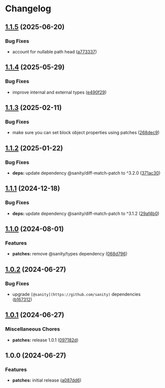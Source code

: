 # Changelog

## [1.1.5](https://github.com/portabletext/editor/compare/patches-v1.1.4...patches-v1.1.5) (2025-06-20)


### Bug Fixes

* account for nullable path head ([a773337](https://github.com/portabletext/editor/commit/a77333732533eba3199d43432a085b84a2f47f27))

## [1.1.4](https://github.com/portabletext/editor/compare/patches-v1.1.3...patches-v1.1.4) (2025-05-29)


### Bug Fixes

* improve internal and external types ([e490f29](https://github.com/portabletext/editor/commit/e490f295df95f4f90456dd59f4908e7c8daac598))

## [1.1.3](https://github.com/portabletext/editor/compare/patches-v1.1.2...patches-v1.1.3) (2025-02-11)


### Bug Fixes

* make sure you can set block object properties using patches ([268dec9](https://github.com/portabletext/editor/commit/268dec92e30a0e5c6ba7a49acac627b92db08d0e))

## [1.1.2](https://github.com/portabletext/editor/compare/patches-v1.1.1...patches-v1.1.2) (2025-01-22)


### Bug Fixes

* **deps:** update dependency @sanity/diff-match-patch to ^3.2.0 ([371ac30](https://github.com/portabletext/editor/commit/371ac30d5ae8d3eece2fa9789a227a34ae35afc6))

## [1.1.1](https://github.com/portabletext/editor/compare/patches-v1.1.0...patches-v1.1.1) (2024-12-18)


### Bug Fixes

* **deps:** update dependency @sanity/diff-match-patch to ^3.1.2 ([29af4b0](https://github.com/portabletext/editor/commit/29af4b00c2d2631d38252125a2312e8c5e4c83d1))

## [1.1.0](https://github.com/portabletext/editor/compare/patches-v1.0.2...patches-v1.1.0) (2024-08-01)


### Features

* **patches:** remove @sanity/types dependency ([068d796](https://github.com/portabletext/editor/commit/068d79658150def5aa3d76335a967d3a0ac301ec))

## [1.0.2](https://github.com/portabletext/editor/compare/patches-v1.0.1...patches-v1.0.2) (2024-06-27)


### Bug Fixes

* upgrade `[@sanity](https://github.com/sanity)` dependencies ([b167312](https://github.com/portabletext/editor/commit/b1673125c3539f0e93ff40bc8c8ac5e4908ef1f1))

## [1.0.1](https://github.com/portabletext/editor/compare/patches-v1.0.0...patches-v1.0.1) (2024-06-27)


### Miscellaneous Chores

* **patches:** release 1.0.1 ([097182d](https://github.com/portabletext/editor/commit/097182dbb5be4723d5004ff92e2318b27d07ac3b))

## 1.0.0 (2024-06-27)


### Features

* **patches:** initial release ([a087dd6](https://github.com/portabletext/editor/commit/a087dd6368f3c7f3f01ec5c9f66f6a419faf6311))
